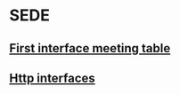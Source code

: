 # SEDE

## [First interface meeting table](docs/first_interface_table.md)

## [Http interfaces](docs/Http_interfaces.md)